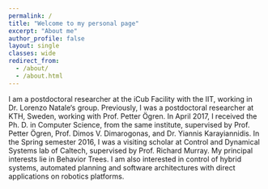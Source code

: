 ```yaml
---
permalink: /
title: "Welcome to my personal page"
excerpt: "About me"
author_profile: false
layout: single
classes: wide
redirect_from: 
  - /about/
  - /about.html
---
```


I am a postdoctoral researcher at the iCub Facility with the IIT, working in Dr. Lorenzo Natale‘s group.
Previously, I was a postdoctoral researcher at KTH, Sweden, working with Prof. Petter Ögren. In April 2017, I received the Ph. D. in Computer Science, from the same institute, supervised by Prof. Petter Ögren, Prof. Dimos V. Dimarogonas, and Dr. Yiannis Karayiannidis. In the Spring semester 2016, I was a visiting scholar at Control and Dynamical Systems lab of Caltech, supervised by Prof. Richard Murray. My principal interests lie in Behavior Trees. I am also interested in control of hybrid systems, automated planning and software architectures with direct applications on robotics platforms.
